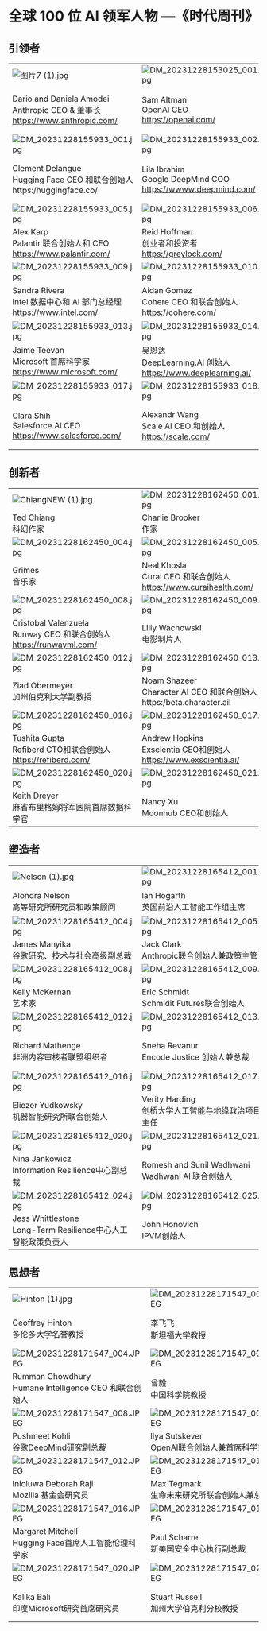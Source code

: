 # 全球 100 位 AI 领军人物 —《时代周刊》

## 引领者

|  |  |  |  |
| -------------- | -------------- |-------------- |-------------- |
| ![图片7 (1).jpg](https://raw.gitcode.com/lovinpanda/TheRoadtoAI/attachment/uploads/66d00651-6243-4c53-b324-1f2e2279ea4a/图片7__1_.jpg '图片7 (1).jpg') | ![DM_20231228153025_001.jpg](https://raw.gitcode.com/lovinpanda/TheRoadtoAI/attachment/uploads/44c4f381-4d5b-48e4-8217-3714c2298004/DM_20231228153025_001.jpg 'DM_20231228153025_001.jpg') | ![DM_20231228153025_002.jpg](https://raw.gitcode.com/lovinpanda/TheRoadtoAI/attachment/uploads/b52a091f-8dec-448b-bc68-4b8981d4420f/DM_20231228153025_002.jpg 'DM_20231228153025_002.jpg') |![DM_20231228155040_001.jpg](https://raw.gitcode.com/lovinpanda/TheRoadtoAI/attachment/uploads/691e2265-3e90-4063-ae34-bec361a86f5a/DM_20231228155040_001.jpg 'DM_20231228155040_001.jpg') |
| Dario and Daniela Amodei<br>Anthropic CEO & 董事长<br>https://www.anthropic.com/ | Sam Altman<br>OpenAl CEO<br>https://openai.com/ |Demis Hassabis<br>Google DeepMind CEO 和联合创始人<br>https://www.deepmind.com/|李彦宏<br>百度 CEO<br>https://www.baidu.com/|
| ![DM_20231228155933_001.jpg](https://raw.gitcode.com/lovinpanda/TheRoadtoAI/attachment/uploads/8705eb63-143c-469a-a35e-1707dc767cfe/DM_20231228155933_001.jpg 'DM_20231228155933_001.jpg') | ![DM_20231228155933_002.jpg](https://raw.gitcode.com/lovinpanda/TheRoadtoAI/attachment/uploads/03df918a-0471-4e1f-a8bb-dc105e7e6256/DM_20231228155933_002.jpg 'DM_20231228155933_002.jpg') |![DM_20231228155933_003.jpg](https://raw.gitcode.com/lovinpanda/TheRoadtoAI/attachment/uploads/60d2844f-2a48-4561-ad86-5b320c130f1e/DM_20231228155933_003.jpg 'DM_20231228155933_003.jpg')|![DM_20231228155933_004.jpg](https://raw.gitcode.com/lovinpanda/TheRoadtoAI/attachment/uploads/bef6d5b8-fd3b-4c8a-9b83-0e052bed7b93/DM_20231228155933_004.jpg 'DM_20231228155933_004.jpg')|
| Clement Delangue<br>Hugging Face CEO 和联合创始人<br>https:/huggingface.co/ | Lila lbrahim<br>Google DeepMind COO<br>https://wwww.deepmind.com/|Demis Hassabis<br>Google DeepMind CEO 和联合创始人<br>https://www.deepmind.com/|Raquel Urtasun<br>Waabi CEO 和创始人<br>https://waabi.ail|
|![DM_20231228155933_005.jpg](https://raw.gitcode.com/lovinpanda/TheRoadtoAI/attachment/uploads/213ccca4-5144-4105-943a-d85a2bb775e4/DM_20231228155933_005.jpg 'DM_20231228155933_005.jpg')  | ![DM_20231228155933_006.jpg](https://raw.gitcode.com/lovinpanda/TheRoadtoAI/attachment/uploads/3c88b1d2-4d8f-4443-80dd-afbf0e56acb2/DM_20231228155933_006.jpg 'DM_20231228155933_006.jpg') | ![DM_20231228155933_007.jpg](https://raw.gitcode.com/lovinpanda/TheRoadtoAI/attachment/uploads/919147e3-5f30-4ec3-8bbc-982c59e14060/DM_20231228155933_007.jpg 'DM_20231228155933_007.jpg') | ![DM_20231228155933_008.jpg](https://raw.gitcode.com/lovinpanda/TheRoadtoAI/attachment/uploads/faacf3e3-1cff-4113-8cd2-194a66a8ba89/DM_20231228155933_008.jpg 'DM_20231228155933_008.jpg') |
|Alex Karp<br>Palantir 联合创始人和 CEO<br>https://www.palantir.com/  | Reid Hoffman<br>创业者和投资者<br>https://greylock.com/ | Greg Brockman<br>OpenAl 联合创始人和总裁<br>https://openai.com/ | Marc Andreessen<br>创业者和投资者<br>https:/la16z.com/ |
|![DM_20231228155933_009.jpg](https://raw.gitcode.com/lovinpanda/TheRoadtoAI/attachment/uploads/a1bb57c7-da13-4104-816e-c131dfc58ced/DM_20231228155933_009.jpg 'DM_20231228155933_009.jpg')  | ![DM_20231228155933_010.jpg](https://raw.gitcode.com/lovinpanda/TheRoadtoAI/attachment/uploads/7b6cef93-e846-4b88-958a-722a70252fe1/DM_20231228155933_010.jpg 'DM_20231228155933_010.jpg') | ![DM_20231228155933_011.jpg](https://raw.gitcode.com/lovinpanda/TheRoadtoAI/attachment/uploads/b389e110-ee28-466f-8eb4-6b069e75d7bf/DM_20231228155933_011.jpg 'DM_20231228155933_011.jpg') | ![DM_20231228155933_012.jpg](https://raw.gitcode.com/lovinpanda/TheRoadtoAI/attachment/uploads/2a85641f-c5d4-4953-9d39-ac451b79f885/DM_20231228155933_012.jpg 'DM_20231228155933_012.jpg') |
|Sandra Rivera<br>Intel 数据中心和 Al 部门总经理<br>https://www.intel.com/  | Aidan Gomez<br>Cohere CEO 和联合创始人<br>https://cohere.com/ | Daniel Gross<br>创业者和投资者<br>https://dcgross.com/ |李开复<br>创新工场董事长和 CEO<br>https://www.chuangxin.com/  |
|![DM_20231228155933_013.jpg](https://raw.gitcode.com/lovinpanda/TheRoadtoAI/attachment/uploads/50c882a4-8425-431f-ac54-4c9d7c029a07/DM_20231228155933_013.jpg 'DM_20231228155933_013.jpg')  | ![DM_20231228155933_014.jpg](https://raw.gitcode.com/lovinpanda/TheRoadtoAI/attachment/uploads/7bc541b7-d437-4e52-8581-27f2e5bb5c76/DM_20231228155933_014.jpg 'DM_20231228155933_014.jpg') | ![DM_20231228155933_015.jpg](https://raw.gitcode.com/lovinpanda/TheRoadtoAI/attachment/uploads/7b382919-c4d0-41b0-8081-7f095b1bf1cc/DM_20231228155933_015.jpg 'DM_20231228155933_015.jpg') | ![DM_20231228155933_016.jpg](https://raw.gitcode.com/lovinpanda/TheRoadtoAI/attachment/uploads/45b07ffe-c083-4ecf-a68f-4dcb5512bafa/DM_20231228155933_016.jpg 'DM_20231228155933_016.jpg') |
|Jaime Teevan<br>Microsoft 首席科学家<br>https://www.microsoft.com/  | 吴恩达<br>DeepLearning.Al 创始人<br>https://www.deeplearning.ai/ | Kevin Scott<br>微软 CTO<br>https://www.microsoft.com/ | 黄仁勋<br>Nvidia CEO、 总裁和联合创始人<br>https://www.nvidia.com/ |
| ![DM_20231228155933_017.jpg](https://raw.gitcode.com/lovinpanda/TheRoadtoAI/attachment/uploads/625d9c09-b8b9-4f05-936f-cad03544ff3e/DM_20231228155933_017.jpg 'DM_20231228155933_017.jpg') | ![DM_20231228155933_018.jpg](https://raw.gitcode.com/lovinpanda/TheRoadtoAI/attachment/uploads/91887539-86bb-493f-8ac6-681928f785dd/DM_20231228155933_018.jpg 'DM_20231228155933_018.jpg') | ![DM_20231228155933_019.jpg](https://raw.gitcode.com/lovinpanda/TheRoadtoAI/attachment/uploads/0ca0539a-dc30-45eb-b4ae-54e94a828cd7/DM_20231228155933_019.jpg 'DM_20231228155933_019.jpg') | ![DM_20231228155933_020.jpg](https://raw.gitcode.com/lovinpanda/TheRoadtoAI/attachment/uploads/e95ee5ad-1938-4394-aa73-514a0768aa3b/DM_20231228155933_020.jpg 'DM_20231228155933_020.jpg') |
|Clara Shih<br>Salesforce Al CEO<br>https://www.salesforce.com/  | Alexandr Wang<br>Scale Al CEO 和创始人<br>https://scale.com/ | Mustafa Suleyman<br>Inflection AI CEO 和联合创始人<br>https://inflection.ai/ | Marc Raibert<br>Boston Dynamics Al Institute 执行董事<br>https://theaiinstitute.com/ |

## 创新者
|  |  |  |  |
|-------------- |--------------|-------------- |-------------- |
| ![ChiangNEW (1).jpg](https://raw.gitcode.com/lovinpanda/TheRoadtoAI/attachment/uploads/78cfd7f1-02ae-416c-820e-a83d7f9e3d52/ChiangNEW__1_.jpg 'ChiangNEW (1).jpg') |![DM_20231228162450_001.jpg](https://raw.gitcode.com/lovinpanda/TheRoadtoAI/attachment/uploads/fe2bac55-e5ea-4202-88e9-70b7d055ce6a/DM_20231228162450_001.jpg 'DM_20231228162450_001.jpg') | ![DM_20231228162450_002.jpg](https://raw.gitcode.com/lovinpanda/TheRoadtoAI/attachment/uploads/4bea7276-b981-41b9-90df-e6b19c5b09ca/DM_20231228162450_002.jpg 'DM_20231228162450_002.jpg') | ![DM_20231228162450_003.jpg](https://raw.gitcode.com/lovinpanda/TheRoadtoAI/attachment/uploads/5b5d115e-e601-4c95-bddd-8c4c258d2d1d/DM_20231228162450_003.jpg 'DM_20231228162450_003.jpg') |
| Ted Chiang<br>科幻作家 | Charlie Brooker<br>作家| Holly Herndlon<br>音乐家 | Pelonomi Moiloa<br>Lelapa Al CEO 和联合创始人 |
| ![DM_20231228162450_004.jpg](https://raw.gitcode.com/lovinpanda/TheRoadtoAI/attachment/uploads/b56abe12-a96c-483b-bf1c-0605db0adae8/DM_20231228162450_004.jpg 'DM_20231228162450_004.jpg') | ![DM_20231228162450_005.jpg](https://raw.gitcode.com/lovinpanda/TheRoadtoAI/attachment/uploads/9f20f054-553c-4263-be99-91c8074deb9d/DM_20231228162450_005.jpg 'DM_20231228162450_005.jpg') | ![DM_20231228162450_006.jpg](https://raw.gitcode.com/lovinpanda/TheRoadtoAI/attachment/uploads/4a130e8a-6620-43d6-a9ad-8b743e63c263/DM_20231228162450_006.jpg 'DM_20231228162450_006.jpg') | ![DM_20231228162450_007.jpg](https://raw.gitcode.com/lovinpanda/TheRoadtoAI/attachment/uploads/6222070e-b3ab-4df7-b7fc-2970b3ddae42/DM_20231228162450_007.jpg 'DM_20231228162450_007.jpg') |
| Grimes<br>音乐家 | Neal Khosla<br>Curai CEO 和联合创始人<br>https://www.curaihealth.com/ | Stephanie Dinkins<br>艺术家 | Sougwen Chung<br>艺术家 |
| ![DM_20231228162450_008.jpg](https://raw.gitcode.com/lovinpanda/TheRoadtoAI/attachment/uploads/2f25ae04-1dfb-41f4-a40b-be908b5c0305/DM_20231228162450_008.jpg 'DM_20231228162450_008.jpg') | ![DM_20231228162450_009.jpg](https://raw.gitcode.com/lovinpanda/TheRoadtoAI/attachment/uploads/57977714-471c-4962-b9e4-6ee86933a0a4/DM_20231228162450_009.jpg 'DM_20231228162450_009.jpg') |![DM_20231228162450_010.jpg](https://raw.gitcode.com/lovinpanda/TheRoadtoAI/attachment/uploads/dd9c8405-70e4-472b-81cc-037858d2449c/DM_20231228162450_010.jpg 'DM_20231228162450_010.jpg')  | ![DM_20231228162450_011.jpg](https://raw.gitcode.com/lovinpanda/TheRoadtoAI/attachment/uploads/439da54a-14dc-4f6b-a311-2c4b573f8732/DM_20231228162450_011.jpg 'DM_20231228162450_011.jpg') |
|Cristobal Valenzuela<br>Runway CEO 和联合创始人<br>https://runwayml.com/  | Lilly Wachowski<br>电影制片人 |Manu Chopra<br>Karya CEO<br>https:/karya.in/  | Kate Kallot<br>Amini CEO 和创始人<br>https:/lamini.it/ |
| ![DM_20231228162450_012.jpg](https://raw.gitcode.com/lovinpanda/TheRoadtoAI/attachment/uploads/11a7a937-038e-496c-8782-22707cca559b/DM_20231228162450_012.jpg 'DM_20231228162450_012.jpg') | ![DM_20231228162450_013.jpg](https://raw.gitcode.com/lovinpanda/TheRoadtoAI/attachment/uploads/a82a3ab9-6854-45fe-b9d0-3198013b63ee/DM_20231228162450_013.jpg 'DM_20231228162450_013.jpg') |![DM_20231228162450_014.jpg](https://raw.gitcode.com/lovinpanda/TheRoadtoAI/attachment/uploads/86006fdb-06d9-4819-ad9a-c09143e36714/DM_20231228162450_014.jpg 'DM_20231228162450_014.jpg')  | ![DM_20231228162450_015.jpg](https://raw.gitcode.com/lovinpanda/TheRoadtoAI/attachment/uploads/9251f0fc-c256-4db4-a3c6-77ae4010138e/DM_20231228162450_015.jpg 'DM_20231228162450_015.jpg') |
| Ziad Obermeyer<br>加州伯克利大学副教授 | Noam Shazeer<br>Character.AI CEO 和联合创始人<br>https:/beta.character.ail | Alison Darcy<br>Woebot Health 创始人和总裁<br>https:/woebothealth.com/ | Nathaniel Manning<br>Kettle 首席运营官和联合创始人<br>https://ourkettle.com/ |
| ![DM_20231228162450_016.jpg](https://raw.gitcode.com/lovinpanda/TheRoadtoAI/attachment/uploads/f9595d59-eb00-4903-8861-60b9a034642a/DM_20231228162450_016.jpg 'DM_20231228162450_016.jpg') | ![DM_20231228162450_017.jpg](https://raw.gitcode.com/lovinpanda/TheRoadtoAI/attachment/uploads/c2d67c9f-61c8-43bb-b1c6-547cefb81b9e/DM_20231228162450_017.jpg 'DM_20231228162450_017.jpg') | ![DM_20231228162450_018.jpg](https://raw.gitcode.com/lovinpanda/TheRoadtoAI/attachment/uploads/2793bcc4-7216-4a07-bf7a-a152c0deeb06/DM_20231228162450_018.jpg 'DM_20231228162450_018.jpg') | ![DM_20231228162450_019.jpg](https://raw.gitcode.com/lovinpanda/TheRoadtoAI/attachment/uploads/a9a6c59e-0968-4d91-af34-8ffa1835cc25/DM_20231228162450_019.jpg 'DM_20231228162450_019.jpg') |
|Tushita Gupta<br>Refiberd CTO和联合创始人<br>https://refiberd.com/  | Andrew Hopkins<br>Exscientia CEO和创始人<br>https://www.exscientia.ai/ | Linda Dounia Rebeiz<br>艺术家 | Richard Socher<br>you.com CEO和创始人<br>https://you.com/ |
|![DM_20231228162450_020.jpg](https://raw.gitcode.com/lovinpanda/TheRoadtoAI/attachment/uploads/aeadbff6-3ed4-47e8-8fde-57094f279094/DM_20231228162450_020.jpg 'DM_20231228162450_020.jpg') | ![DM_20231228162450_021.jpg](https://raw.gitcode.com/lovinpanda/TheRoadtoAI/attachment/uploads/a8fed26b-41a9-47a8-a8af-4b7fc8bff38b/DM_20231228162450_021.jpg 'DM_20231228162450_021.jpg') |![DM_20231228162450_022.jpg](https://raw.gitcode.com/lovinpanda/TheRoadtoAI/attachment/uploads/bb4ecbce-eb85-47e3-9e40-04f51682494b/DM_20231228162450_022.jpg 'DM_20231228162450_022.jpg')  |  |
|Keith Dreyer<br>麻省布里格姆将军医院首席数据科学官  | Nancy Xu<br>Moonhub CEO和创始人 | Rootport<br>日本漫画家 |  |

## 塑造者
|  |  |  |  |
|-------------- |--------------|-------------- |-------------- |
| ![Nelson (1).jpg](https://raw.gitcode.com/lovinpanda/TheRoadtoAI/attachment/uploads/44796a47-9129-4cb8-a88f-c7ffebcec1df/Nelson__1_.jpg 'Nelson (1).jpg') | ![DM_20231228165412_001.jpg](https://raw.gitcode.com/lovinpanda/TheRoadtoAI/attachment/uploads/8e8a50a0-298c-4d38-a945-6c41a2e7f71e/DM_20231228165412_001.jpg 'DM_20231228165412_001.jpg') | ![DM_20231228165412_002.jpg](https://raw.gitcode.com/lovinpanda/TheRoadtoAI/attachment/uploads/4c5f45d0-c217-4d49-a10b-b8d0e33cd5d2/DM_20231228165412_002.jpg 'DM_20231228165412_002.jpg') | ![DM_20231228165412_003.jpg](https://raw.gitcode.com/lovinpanda/TheRoadtoAI/attachment/uploads/5c47ec47-5abf-45d7-b1d5-08da6aa29a80/DM_20231228165412_003.jpg 'DM_20231228165412_003.jpg') |
| Alondra Nelson<br>高等研究所研究员和政策顾问 |lan Hogarth<br>英国前沿人工智能工作组主席  | 唐凤<br>台湾数码部长 | Meredith Whittaker<br>Signal 总裁 |
|![DM_20231228165412_004.jpg](https://raw.gitcode.com/lovinpanda/TheRoadtoAI/attachment/uploads/b164f7fe-acd6-4e49-8ab4-0e447d7b1bd9/DM_20231228165412_004.jpg 'DM_20231228165412_004.jpg')  | ![DM_20231228165412_005.jpg](https://raw.gitcode.com/lovinpanda/TheRoadtoAI/attachment/uploads/0ad86382-f1ad-4fed-9038-8d9f50670732/DM_20231228165412_005.jpg 'DM_20231228165412_005.jpg') |![DM_20231228165412_006.jpg](https://raw.gitcode.com/lovinpanda/TheRoadtoAI/attachment/uploads/2f0676c5-d6f5-4f73-87c8-1985ca47d1d3/DM_20231228165412_006.jpg 'DM_20231228165412_006.jpg')  | ![DM_20231228165412_007.jpg](https://raw.gitcode.com/lovinpanda/TheRoadtoAI/attachment/uploads/f3edf1da-9393-42af-ba8b-e1dc8cf147c8/DM_20231228165412_007.jpg 'DM_20231228165412_007.jpg') |
| James Manyika<br>谷歌研究、技术与社会高级副总裁 | Jack Clark<br>Anthropic联合创始人兼政策主管 |Anna Makanju<br>OpenAl 全球事务副总裁  | Omar Al Olama<br>阿联酋人工智能部长 |
|![DM_20231228165412_008.jpg](https://raw.gitcode.com/lovinpanda/TheRoadtoAI/attachment/uploads/93da4786-0308-4a4d-8696-c6b45ab52cc4/DM_20231228165412_008.jpg 'DM_20231228165412_008.jpg')  | ![DM_20231228165412_009.jpg](https://raw.gitcode.com/lovinpanda/TheRoadtoAI/attachment/uploads/d412f6f3-f068-4d9d-8339-0ac62239079b/DM_20231228165412_009.jpg 'DM_20231228165412_009.jpg') | ![DM_20231228165412_010.jpg](https://raw.gitcode.com/lovinpanda/TheRoadtoAI/attachment/uploads/5cd389ed-ad3c-4152-bbc8-40f95a67519b/DM_20231228165412_010.jpg 'DM_20231228165412_010.jpg') | ![DM_20231228165412_011.jpg](https://raw.gitcode.com/lovinpanda/TheRoadtoAI/attachment/uploads/47a1e2f5-910f-4276-88ae-04a2d135c5c3/DM_20231228165412_011.jpg 'DM_20231228165412_011.jpg') |
| Kelly McKernan<br>艺术家 |Eric Schmidt<br>Schmidit Futures联合创始人  |Margrethe Vestager<br>欧盟委员会执行副主席 | Anna Eshoo<br>美国国会代表 |
|![DM_20231228165412_012.jpg](https://raw.gitcode.com/lovinpanda/TheRoadtoAI/attachment/uploads/d3fdffa6-9ae4-4d0a-8b1d-a53324501ea7/DM_20231228165412_012.jpg 'DM_20231228165412_012.jpg')  |![DM_20231228165412_013.jpg](https://raw.gitcode.com/lovinpanda/TheRoadtoAI/attachment/uploads/a0885860-cb87-4725-8833-fe6cd694416b/DM_20231228165412_013.jpg 'DM_20231228165412_013.jpg') |![DM_20231228165412_014.jpg](https://raw.gitcode.com/lovinpanda/TheRoadtoAI/attachment/uploads/0b52332d-c478-4029-aa23-7717dcbbd3ee/DM_20231228165412_014.jpg 'DM_20231228165412_014.jpg')  | ![DM_20231228165412_015.jpg](https://raw.gitcode.com/lovinpanda/TheRoadtoAI/attachment/uploads/b5e9bba4-e757-4488-9db0-669773f2dc8c/DM_20231228165412_015.jpg 'DM_20231228165412_015.jpg') |
|Richard Mathenge<br>非洲内容审核者联盟组织者  |Sneha Revanur<br>Encode Justice 创始人兼总裁  | Tristan Harris<br>Humane Technology联合创始人兼执行董事 | Joy Buolamwini<br>算法正义联盟创始人兼首席艺术家 |
| ![DM_20231228165412_016.jpg](https://raw.gitcode.com/lovinpanda/TheRoadtoAI/attachment/uploads/acd7d64e-0aa8-4724-8955-27740c58090a/DM_20231228165412_016.jpg 'DM_20231228165412_016.jpg') | ![DM_20231228165412_017.jpg](https://raw.gitcode.com/lovinpanda/TheRoadtoAI/attachment/uploads/8f8d4ec5-b914-407e-8515-f2e913f13fbf/DM_20231228165412_017.jpg 'DM_20231228165412_017.jpg') |![DM_20231228165412_018.jpg](https://raw.gitcode.com/lovinpanda/TheRoadtoAI/attachment/uploads/80271900-2046-4661-ae11-5e80647358e5/DM_20231228165412_018.jpg 'DM_20231228165412_018.jpg')  | ![DM_20231228165412_019.jpg](https://raw.gitcode.com/lovinpanda/TheRoadtoAI/attachment/uploads/f9eee393-1b03-4b30-bc55-206480a1355f/DM_20231228165412_019.jpg 'DM_20231228165412_019.jpg') |
| Eliezer Yudkowsky<br>机器智能研究所联合创始人 | Verity Harding<br>剑桥大学人工智能与地缘政治项目主任 | Ted Lieu<br>美国国会代表 | Sarah Chander<br>欧洲数字版权高级政策顾问 |
|![DM_20231228165412_020.jpg](https://raw.gitcode.com/lovinpanda/TheRoadtoAI/attachment/uploads/8076e319-7f6c-4b4e-bd41-3390ddc99cfe/DM_20231228165412_020.jpg 'DM_20231228165412_020.jpg')  | ![DM_20231228165412_021.jpg](https://raw.gitcode.com/lovinpanda/TheRoadtoAI/attachment/uploads/3937cbc6-fcfc-4351-8511-cbb73727c0a1/DM_20231228165412_021.jpg 'DM_20231228165412_021.jpg') | ![DM_20231228165412_022.jpg](https://raw.gitcode.com/lovinpanda/TheRoadtoAI/attachment/uploads/daef381e-7280-4bc5-9b26-886df1aabcf1/DM_20231228165412_022.jpg 'DM_20231228165412_022.jpg') | ![DM_20231228165412_023.jpg](https://raw.gitcode.com/lovinpanda/TheRoadtoAI/attachment/uploads/a8782e83-77a4-45ed-afdc-31d7c1230ad0/DM_20231228165412_023.jpg 'DM_20231228165412_023.jpg') |
|Nina Jankowicz<br>Information Resilience中心副总裁  | Romesh and Sunil Wadhwani<br>Wadhwani Al 联合创始人 | Elham Tabassi<br>NIST新兴技术副总监 | Dan Hendrycks<br>人工智能安全中心执行主任 |
| ![DM_20231228165412_024.jpg](https://raw.gitcode.com/lovinpanda/TheRoadtoAI/attachment/uploads/4a8ca246-64ca-4186-b917-c0306208e3c6/DM_20231228165412_024.jpg 'DM_20231228165412_024.jpg') |![DM_20231228165412_025.jpg](https://raw.gitcode.com/lovinpanda/TheRoadtoAI/attachment/uploads/79a19d43-c32c-45b6-928b-b0769cb56f51/DM_20231228165412_025.jpg 'DM_20231228165412_025.jpg')  |  |  |
|Jess Whittlestone<br>Long-Term Resilience中心人工智能政策负责人  | John Honovich<br>IPVM创始人 |  |  |


## 思想者
|  |  |  |  |
|-------------- |--------------|-------------- |-------------- |
| ![Hinton (1).jpg](https://raw.gitcode.com/lovinpanda/TheRoadtoAI/attachment/uploads/b060876a-fde8-48a8-98d0-4f7ac95e16ab/Hinton__1_.jpg 'Hinton (1).jpg') |![DM_20231228171547_001.JPEG](https://raw.gitcode.com/lovinpanda/TheRoadtoAI/attachment/uploads/3bf23991-1b1c-44d7-9037-2aef7b46a72c/DM_20231228171547_001.JPEG 'DM_20231228171547_001.JPEG')  | ![DM_20231228171547_002.JPEG](https://raw.gitcode.com/lovinpanda/TheRoadtoAI/attachment/uploads/0697dce5-8597-4573-a6cf-98e2be347106/DM_20231228171547_002.JPEG 'DM_20231228171547_002.JPEG') | ![DM_20231228171547_003.JPEG](https://raw.gitcode.com/lovinpanda/TheRoadtoAI/attachment/uploads/e13cb860-1878-4cc7-b16c-d23865bbf1f1/DM_20231228171547_003.JPEG 'DM_20231228171547_003.JPEG') |
| Geoffrey Hinton<br>多伦多大学名誉教授 | 李飞飞<br>斯坦福大学教授 | Abeba Birhane<br>认知科学家 | Shane Legg<br>谷歌 DeepMind 联合创始人兼首席 AGI 科学家 |
|![DM_20231228171547_004.JPEG](https://raw.gitcode.com/lovinpanda/TheRoadtoAI/attachment/uploads/fbe0ce50-8e7b-4c04-a937-6e8f99de43b4/DM_20231228171547_004.JPEG 'DM_20231228171547_004.JPEG')  | ![DM_20231228171547_005.JPEG](https://raw.gitcode.com/lovinpanda/TheRoadtoAI/attachment/uploads/771a01be-048a-4421-bb91-bee27a9628bc/DM_20231228171547_005.JPEG 'DM_20231228171547_005.JPEG') | ![DM_20231228171547_006.JPEG](https://raw.gitcode.com/lovinpanda/TheRoadtoAI/attachment/uploads/3e783c60-94f2-4ffe-b109-dbacf533007d/DM_20231228171547_006.JPEG 'DM_20231228171547_006.JPEG') | ![DM_20231228171547_007.JPEG](https://raw.gitcode.com/lovinpanda/TheRoadtoAI/attachment/uploads/759743ec-894f-4473-8f5e-87548bdc3b2d/DM_20231228171547_007.JPEG 'DM_20231228171547_007.JPEG') |
| Rumman Chowdhury<br>Humane Intelligence CEO 和联合创始人 | 曾毅<br>中国科学院教授 | Timnit Gebru<br>分布式人工智能研究所创始人兼执行董事 | Kate Crawford<br>南加州大学安纳伯格教授，Microsoft研究首席研究员 |
|![DM_20231228171547_008.JPEG](https://raw.gitcode.com/lovinpanda/TheRoadtoAI/attachment/uploads/a76189bc-0f97-4b24-9768-1129186b23b0/DM_20231228171547_008.JPEG 'DM_20231228171547_008.JPEG')  | ![DM_20231228171547_009.JPEG](https://raw.gitcode.com/lovinpanda/TheRoadtoAI/attachment/uploads/0a19505c-d940-4ee3-9097-d547b8fb1bcc/DM_20231228171547_009.JPEG 'DM_20231228171547_009.JPEG') | ![DM_20231228171547_010.JPEG](https://raw.gitcode.com/lovinpanda/TheRoadtoAI/attachment/uploads/d2acc2c5-dad8-463d-8f31-684fd4b62a6d/DM_20231228171547_010.JPEG 'DM_20231228171547_010.JPEG') |![DM_20231228171547_011.JPEG](https://raw.gitcode.com/lovinpanda/TheRoadtoAI/attachment/uploads/0338a943-1a80-4079-a592-4ef27d991b36/DM_20231228171547_011.JPEG 'DM_20231228171547_011.JPEG')  |
|Pushmeet Kohli<br>谷歌DeepMind研究副总裁  |llya Sutskever<br>OpenAl联合创始人兼首席科学家  | Yejin Choi<br>华盛顿大学教授 | Yann LeCun<br>Meta首席人工智能科学家 |
|![DM_20231228171547_012.JPEG](https://raw.gitcode.com/lovinpanda/TheRoadtoAI/attachment/uploads/e11cd13d-c089-45f9-991b-f4085d2b2453/DM_20231228171547_012.JPEG 'DM_20231228171547_012.JPEG')  | ![DM_20231228171547_013.JPEG](https://raw.gitcode.com/lovinpanda/TheRoadtoAI/attachment/uploads/216aa21a-251c-4fb4-b119-a477d9d319dc/DM_20231228171547_013.JPEG 'DM_20231228171547_013.JPEG') | ![DM_20231228171547_014.JPEG](https://raw.gitcode.com/lovinpanda/TheRoadtoAI/attachment/uploads/ee0d77bc-5960-46b3-96db-ea02c8341525/DM_20231228171547_014.JPEG 'DM_20231228171547_014.JPEG') | ![DM_20231228171547_015.JPEG](https://raw.gitcode.com/lovinpanda/TheRoadtoAI/attachment/uploads/7426e52e-ce25-4f64-a488-58e866482223/DM_20231228171547_015.JPEG 'DM_20231228171547_015.JPEG') |
| Inioluwa Deborah Raji<br>Mozilla 基金会研究员 | Max Tegmark<br>生命未来研究所联合创始人兼总裁 | Yoshua Bengio<br>蒙特利尔学习算法研究所科学主任 | Emily M. Bender<br>华盛顿大学教授 |
|![DM_20231228171547_016.JPEG](https://raw.gitcode.com/lovinpanda/TheRoadtoAI/attachment/uploads/0207e685-1afe-4368-9c11-aa4d834e0771/DM_20231228171547_016.JPEG 'DM_20231228171547_016.JPEG')  | ![DM_20231228171547_017.JPEG](https://raw.gitcode.com/lovinpanda/TheRoadtoAI/attachment/uploads/3e302715-1f95-4a9e-bbf8-bba396d6333a/DM_20231228171547_017.JPEG 'DM_20231228171547_017.JPEG') | ![DM_20231228171547_018.JPEG](https://raw.gitcode.com/lovinpanda/TheRoadtoAI/attachment/uploads/cf3d778f-0189-4c2a-b5f8-254fdc9456c7/DM_20231228171547_018.JPEG 'DM_20231228171547_018.JPEG') | ![DM_20231228171547_019.JPEG](https://raw.gitcode.com/lovinpanda/TheRoadtoAI/attachment/uploads/6d3cdfa4-ee4f-4620-ad48-fe73af85f6e8/DM_20231228171547_019.JPEG 'DM_20231228171547_019.JPEG') |
|Margaret Mitchell<br>Hugging Face首席人工智能伦理科学家  | Paul Scharre<br>新美国安全中心执行副总裁 | Jan Leike<br>OpenAl超级对齐联合负责人 | Paul Christiano<br>对齐研究中心创始人 |
| ![DM_20231228171547_020.JPEG](https://raw.gitcode.com/lovinpanda/TheRoadtoAI/attachment/uploads/38da3157-c5c7-4cc6-82ec-a38b6765420c/DM_20231228171547_020.JPEG 'DM_20231228171547_020.JPEG') | ![DM_20231228171547_021.JPEG](https://raw.gitcode.com/lovinpanda/TheRoadtoAI/attachment/uploads/f218e9fd-bb96-47dd-a19e-44510036688b/DM_20231228171547_021.JPEG 'DM_20231228171547_021.JPEG') |![DM_20231228171547_022.JPEG](https://raw.gitcode.com/lovinpanda/TheRoadtoAI/attachment/uploads/2316eb29-6266-4756-b420-e6da9192e634/DM_20231228171547_022.JPEG 'DM_20231228171547_022.JPEG')  | ![DM_20231228171547_023.JPEG](https://raw.gitcode.com/lovinpanda/TheRoadtoAI/attachment/uploads/f4e2b9f2-d5d6-4260-8fbe-b8b10da366a9/DM_20231228171547_023.JPEG 'DM_20231228171547_023.JPEG') |
|Kalika Bali<br>印度Microsoft研究首席研究员  |Stuart Russell<br>加州大学伯克利分校教授  | Arvind Narayanan & Sayash<br>普林斯顿大学教授和博士候选人 | Shakir Mohamed<br>Google DeepMind 研究总监& Deep Learning Indaba 创始人 |






